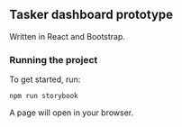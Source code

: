 ## Tasker dashboard prototype
Written in React and Bootstrap.

### Running the project
To get started, run:
```shell script
npm run storybook
```
A page will open in your browser.